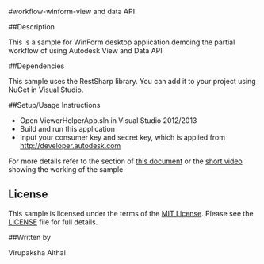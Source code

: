 
#workflow-winform-view and data API


##Description

This is a sample for WinForm desktop application demoing the partial workflow of using Autodesk View and Data API

##Dependencies

This sample uses the RestSharp library. You can add it to your project using NuGet in Visual Studio.


##Setup/Usage Instructions

* Open ViewerHelperApp.sln in Visual Studio 2012/2013
* Build and run this application
* Input your consumer key and secret key, which is applied from http://developer.autodesk.com

For more details refer to the section of [this document](https://github.com/Developer-Autodesk/tutorial-aspnet-view.and.data.api/blob/master/handsout.pdf) or the [short video](ViewerDeveloperSample_working.mp4) showing the working of the sample 

## License

This sample is licensed under the terms of the [MIT License](http://opensource.org/licenses/MIT). Please see the [LICENSE](LICENSE) file for full details.

##Written by 

Virupaksha Aithal








